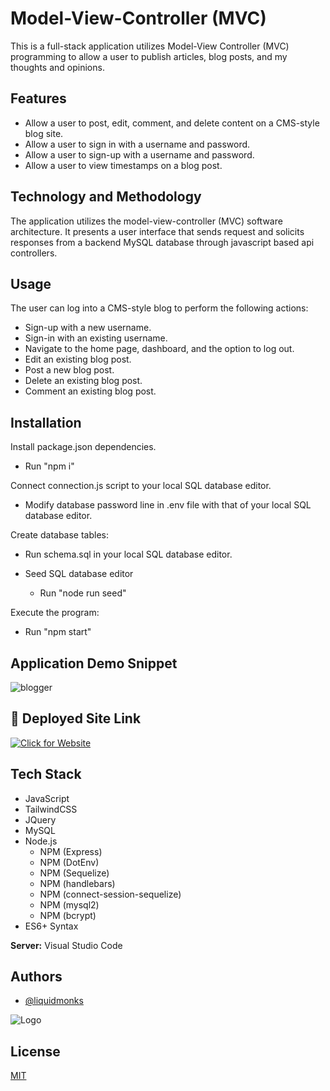 # Model-View-Controller (MVC)

This is a full-stack application utilizes Model-View Controller (MVC) programming to allow a user to publish articles, blog posts, and my thoughts and opinions.


## Features

- Allow a user to post, edit, comment, and delete content on a CMS-style blog site.
- Allow a user to sign in with a username and password.
- Allow a user to sign-up with a username and password.
- Allow a user to view timestamps on a blog post.

## Technology and Methodology

The application utilizes the model-view-controller (MVC) software architecture. It presents a user interface that sends request and solicits responses from a backend MySQL database through javascript based api controllers. 

## Usage

The user can log into a CMS-style blog to perform the following actions:

- Sign-up with a new username.
- Sign-in with an existing username.
- Navigate to the home page, dashboard, and the option to log out.
- Edit an existing blog post.
- Post a new blog post.
- Delete an existing blog post.
- Comment an existing blog post.
    
## Installation

Install package.json dependencies.
- Run "npm i"

Connect connection.js script to your local SQL database editor.
- Modify database password line in .env file with that of your local SQL database editor.

Create database tables:

- Run schema.sql in your local SQL database editor.

- Seed SQL database editor
    - Run "node run seed"

Execute the program:
- Run "npm start"

## Application Demo Snippet
![blogger](https://user-images.githubusercontent.com/114820394/217341898-0a4584f5-f602-4f7a-9547-c36c68f11348.gif)

## 🔗 Deployed Site Link
[![Click for Website](https://img.shields.io/badge/website-Click-yellow)](https://techblogger.herokuapp.com/)

## Tech Stack


- JavaScript
- TailwindCSS
- JQuery
- MySQL
- Node.js 
    - NPM (Express)
    - NPM (DotEnv)
    - NPM (Sequelize)
    - NPM (handlebars)
    - NPM (connect-session-sequelize)
    - NPM (mysql2)
    - NPM (bcrypt)
- ES6+ Syntax


**Server:** Visual Studio Code


## Authors

- [@liquidmonks](https://www.github.com/liquidmonks)


![Logo](https://i.imgur.com/MrXyBQy.png)


## License

[MIT](https://choosealicense.com/licenses/mit/)

